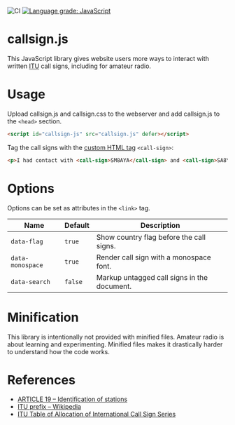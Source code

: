 ![CI](https://github.com/Lominean/callsign.js/workflows/CI/badge.svg)
[![Language grade: JavaScript](https://img.shields.io/lgtm/grade/javascript/g/Lominean/callsign.js.svg?logo=lgtm&logoWidth=18)](https://lgtm.com/projects/g/Lominean/callsign.js/context:javascript)

# callsign.js
This JavaScript library gives website users more ways to interact with written [ITU](https://www.itu.int/en/) call signs, including for amateur radio.

# Usage
Upload callsign.js and callsign.css to the webserver and add callsign.js to the `<head>` section.
```html
<script id="callsign-js" src="callsign.js" defer></script>
```

Tag the call signs with the [custom HTML tag](https://developer.mozilla.org/en-US/docs/Web/Web_Components/Using_custom_elements) `<call-sign>`:
```html
<p>I had contact with <call-sign>SM8AYA</call-sign> and <call-sign>SA8YAY</call-sign> on shortwave.</p>
```

# Options
Options can be set as attributes in the `<link>` tag.

| Name             | Default | Description |
| ---------------- | ------- | ----------- |
| `data-flag`      | `true`  | Show country flag before the call signs. |
| `data-monospace` | `true`  | Render call sign with a monospace font. |
| `data-search`    | `false` | Markup untagged call signs in the document. |

# Minification
This library is intentionally not provided with minified files.
Amateur radio is about learning and experimenting.
Minified files makes it drastically harder to understand how the code works.

# References
* [ARTICLE 19 – Identification of stations](http://life.itu.int/radioclub/rr/art19.pdf)
* [ITU prefix – Wikipedia](https://en.wikipedia.org/wiki/ITU_prefix)
* [ITU Table of Allocation of International Call Sign Series](https://www.arrl.org/international-call-sign-series)
